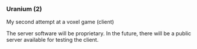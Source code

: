 ### Uranium (2)
My second attempt at a voxel game (client)

The server software will be proprietary.
In the future, there will be a public server available for testing the client.